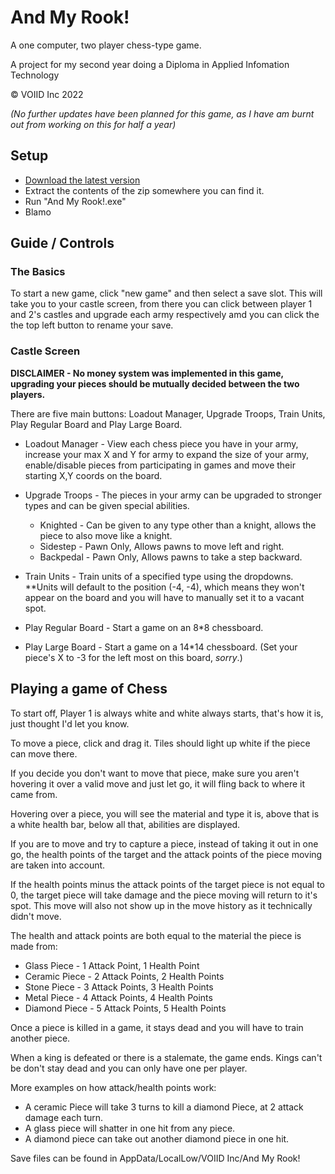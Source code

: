 # And My Rook!
A one computer, two player chess-type game. 
 
A project for my second year doing a Diploma in Applied Infomation Technology

© VOIID Inc 2022

*(No further updates have been planned for this game, as I have am burnt out from working on this for half a year)*
 
## Setup
- [Download the latest version](https://github.com/inkvoiid/ChessGame/releases/latest/download/andmyrook-release-v1.0.zip)
- Extract the contents of the zip somewhere you can find it.
- Run "And My Rook!.exe"
- Blamo
 
## Guide / Controls

### The Basics
To start a new game, click "new game" and then select a save slot. This will take you to your castle screen, from there you can click between player 1 and 2's castles and upgrade each army respectively amd you can click the the top left button to rename your save.

### Castle Screen

**DISCLAIMER - No money system was implemented in this game, upgrading your pieces should be mutually decided between the two players.**

There are five main buttons: Loadout Manager, Upgrade Troops, Train Units, Play Regular Board and Play Large Board.

- Loadout Manager - View each chess piece you have in your army, increase your max X and Y for army to expand the size of your army, enable/disable pieces from participating in games and move their starting X,Y coords on the board.

- Upgrade Troops - The pieces in your army can be upgraded to stronger types and can be given special abilities.
  - Knighted - Can be given to any type other than a knight, allows the piece to also move like a knight.
  - Sidestep - Pawn Only, Allows pawns to move left and right.
  - Backpedal - Pawn Only, Allows pawns to take a step backward.

- Train Units - Train units of a specified type using the dropdowns. **Units will default to the position (-4, -4), which means they won't appear on the board and you will have to manually set it to a vacant spot.

- Play Regular Board - Start a game on an 8*8 chessboard.

- Play Large Board - Start a game on a 14*14 chessboard. (Set your piece's X to -3 for the left most on this board, *sorry*.)

## Playing a game of Chess

To start off, Player 1 is always white and white always starts, that's how it is, just thought I'd let you know.

To move a piece, click and drag it. Tiles should light up white if the piece can move there.

If you decide you don't want to move that piece, make sure you aren't hovering it over a valid move and just let go, it will fling back to where it came from.

Hovering over a piece, you will see the material and type it is, above that is a white health bar, below all that, abilities are displayed.

If you are to move and try to capture a piece, instead of taking it out in one go, the health points of the target and the attack points of the piece moving are taken into account.

If the health points minus the attack points of the target piece is not equal to 0, the target piece will take damage and the piece moving will return to it's spot. This move will also not show up in the move history as it technically didn't move.

The health and attack points are both equal to the material the piece is made from:
- Glass Piece - 1 Attack Point, 1 Health Point
- Ceramic Piece - 2 Attack Points, 2 Health Points
- Stone Piece - 3 Attack Points, 3 Health Points
- Metal Piece - 4 Attack Points, 4 Health Points
- Diamond Piece - 5 Attack Points, 5 Health Points

Once a piece is killed in a game, it stays dead and you will have to train another piece.

When a king is defeated or there is a stalemate, the game ends. Kings can't be don't stay dead and you can only have one per player. 

More examples on how attack/health points work:
- A ceramic Piece will take 3 turns to kill a diamond Piece, at 2 attack damage each turn.
- A glass piece will shatter in one hit from any piece.
- A diamond piece can take out another diamond piece in one hit.

Save files can be found in AppData/LocalLow/VOIID Inc/And My Rook!
